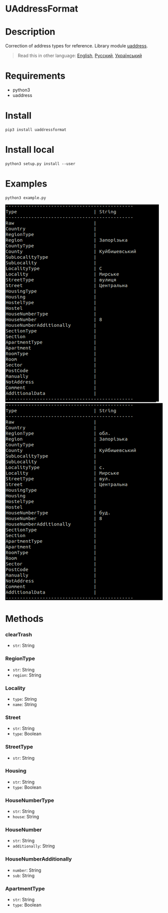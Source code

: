# UAddressFormat

# Description
Correction of address types for reference. Library module [uaddress](https://github.com/martinjack/uaddress). 

> Read this in other language: [English](README.en.md), [Русский](README.md), [Український](README.ua.md)

# Requirements
* python3
* uaddress

# Install
```shell
pip3 install uaddressformat
```
# Install local
```shell
python3 setup.py install --user
```

# Examples
```shell
python3 example.py
```
![before](doc/before.png) ![after](doc/after.png)

# Methods
### clearTrash
* `str`: String
### RegionType
* `str`: String
* `region`: String
### Locality
* `type`: String
* `name`: String
### Street
* `str`: String
* `type`: Boolean
### StreetType
* `str`: String
### Housing
* `str`: String
* `type`: Boolean
### HouseNumberType
* `str`: String
* `house`: String
### HouseNumber
* `str`: String
* `additionally`: String
### HouseNumberAdditionally
* `number`: String
* `sub`: String
### ApartmentType
* `str`: String
* `type`: Boolean